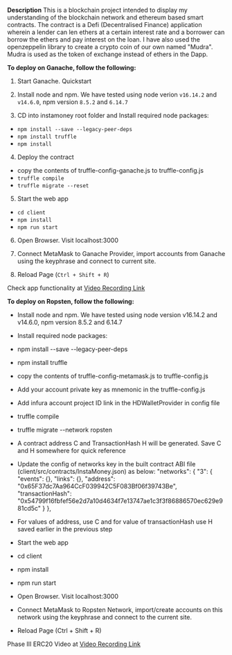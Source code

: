 **Description**
This is a blockchain project intended to display my understanding of the blockchain network and ethereum based smart contracts. The contract is a Defi (Decentralised Finance) application wherein a lender can len ethers at a certain interest rate and a borrower can borrow the ethers and pay interest on the loan. I have also used the openzeppelin library to create a crypto coin of our own named "Mudra". Mudra is used as the token of exchange instead of ethers in the Dapp.

**To deploy on Ganache, follow the following:**


1. Start Ganache. Quickstart
2. Install node and npm. We have tested using node verion `v16.14.2` and `v14.6.0`, npm version `8.5.2` and `6.14.7`

3. CD into instamoney root folder and Install required node packages:

- `npm install --save --legacy-peer-deps`
- `npm install truffle`
- `npm install`

4. Deploy the contract
- copy the contents of truffle-config-ganache.js to truffle-config.js
- `truffle compile`
- `truffle migrate --reset`

5. Start the web app

- `cd client`
- `npm install`
- `npm run start`

6. Open Browser. Visit localhost:3000

7. Connect MetaMask to Ganache Provider, import accounts from Ganache using the keyphrase and connect to current site.

8. Reload Page (`Ctrl + Shift + R`)

Check app functionality at [Video Recording Link](https://youtu.be/o1j71jqayF4)


 
**To deploy on Ropsten, follow the following:**

- Install node and npm. We have tested using node version v16.14.2 and v14.6.0, npm version 8.5.2 and 6.14.7
- Install required node packages:
- npm install --save --legacy-peer-deps
- npm install truffle
- copy the contents of truffle-config-metamask.js to truffle-config.js
- Add your account private key as mnemonic in the truffle-config.js
- Add infura account project ID link in the HDWalletProvider in config file
- truffle compile
- truffle migrate --network ropsten
- A contract address C and TransactionHash H will be generated. Save C and H somewhere for quick reference
- Update the config of networks key in the built contract ABI file (client/src/contracts/InstaMoney.json) as below:
  "networks": {
    "3": {
      "events": {},
      "links": {},
      "address": "0x65F37dc7Aa964CcF039942C5F083Bf06f39743Be",
      "transactionHash": "0x54799f16fbfef56e2d7a10d4634f7e13747ae1c3f3f86886570ec629e981cd5c"
    }
  },


- For values of address, use C and for value of transactionHash use H saved earlier in the previous step
- Start the web app
- cd client
- npm install
- npm run start
- Open Browser. Visit localhost:3000
- Connect MetaMask to Ropsten Network, import/create accounts on this network using the keyphrase and connect to the current site.
- Reload Page (Ctrl + Shift + R)

Phase III ERC20 Video at [Video Recording Link](https://youtu.be/NprFbSXXWxA)
